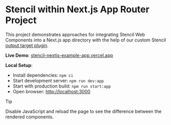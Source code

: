 # Stencil within Next.js App Router Project

This project demonstrates approaches for integrating Stencil Web Components into a Next.js app directory with the help of our custom Stencil [output target plugin](https://github.com/smartive/stencil-nextjs-example/tree/main/packages/stencil-react-ssr-output-target).


**Live Demo**: [stencil-nextjs-example-app.vercel.app](https://stencil-nextjs-example-app.vercel.app)

**Local Setup**:
- Install dependencies: `npm ci`
- Start development server: `npm run dev:app`
- Start with production build: `npm run start:app`
- Open browser: [http://localhost:3000](http://localhost:3000)

> [!TIP]
> Disable JavaScript and reload the page to see the difference between the rendered components.

